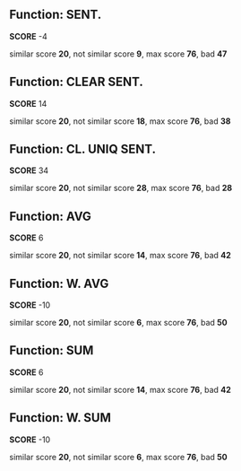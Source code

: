 ## Function: SENT.

  **SCORE** -4

 
 similar score **20**, 
 not similar score **9**, 
 max score **76**, 
 bad **47**

## Function: CLEAR SENT.

  **SCORE** 14

 
 similar score **20**, 
 not similar score **18**, 
 max score **76**, 
 bad **38**

## Function: CL. UNIQ SENT.

  **SCORE** 34

 
 similar score **20**, 
 not similar score **28**, 
 max score **76**, 
 bad **28**

## Function: AVG

  **SCORE** 6

 
 similar score **20**, 
 not similar score **14**, 
 max score **76**, 
 bad **42**

## Function: W. AVG

  **SCORE** -10

 
 similar score **20**, 
 not similar score **6**, 
 max score **76**, 
 bad **50**

## Function: SUM

  **SCORE** 6

 
 similar score **20**, 
 not similar score **14**, 
 max score **76**, 
 bad **42**

## Function: W. SUM

  **SCORE** -10

 
 similar score **20**, 
 not similar score **6**, 
 max score **76**, 
 bad **50**


